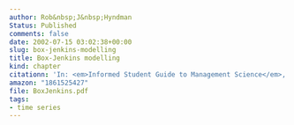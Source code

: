 ```yaml
---
author: Rob&nbsp;J&nbsp;Hyndman
Status: Published
comments: false
date: 2002-07-15 03:02:38+00:00
slug: box-jenkins-modelling
title: Box-Jenkins modelling
kind: chapter
citationn: 'In: <em>Informed Student Guide to Management Science</em>, ed., Hans Daellenbach and Robert Flood, Thomson: London'
amazon: "1861525427"
file: BoxJenkins.pdf
tags:
- time series
---
```



